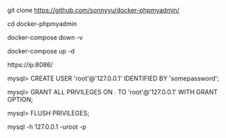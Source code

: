 git clone https://github.com/sonnyyu/docker-phpmyadmin/

cd docker-phpmyadmin

docker-compose down -v


docker-compose up -d

https://ip:8086/

mysql> CREATE USER 'root'@'127.0.0.1' IDENTIFIED BY 'somepassword';

mysql> GRANT ALL PRIVILEGES ON *.* TO 'root'@'127.0.0.1' WITH GRANT OPTION;

mysql> FLUSH PRIVILEGES;

mysql -h 127.0.0.1  -uroot -p
